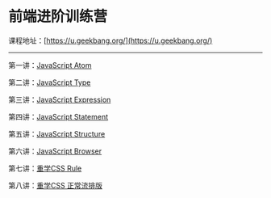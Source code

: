 # 前端进阶训练营

课程地址：[https://u.geekbang.org/](https://u.geekbang.org/)

---

第一讲：[JavaScript Atom](/notes/前端/前端进阶训练营/JavaScript-Atom.md)

第二讲：[JavaScript Type](/notes/前端/前端进阶训练营/JavaScript-Type.md)

第三讲：[JavaScript Expression](/notes/前端/前端进阶训练营/JavaScript-Expression.md)

第四讲：[JavaScript Statement](/notes/前端/前端进阶训练营/JavaScript-Statement.md)

第五讲：[JavaScript Structure](/notes/前端/前端进阶训练营/JavaScript-Structure.md)

第六讲：[JavaScript Browser](/notes/前端/前端进阶训练营/JavaScript-Browser.md)

第七讲：[重学CSS Rule](/notes/前端/前端进阶训练营/重学CSS-Rule.md)

第八讲：[重学CSS 正常流排版](/notes/前端/前端进阶训练营/重学CSS-正常流排版.md)
